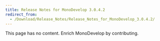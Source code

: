 ```yaml
---
title: Release Notes for MonoDevelop 3.0.4.2
redirect_from:
  - /Download/Release_Notes/Release_Notes_for_MonoDevelop_3.0.4.2/
---
```


This page has no content. Enrich MonoDevelop by contributing.
